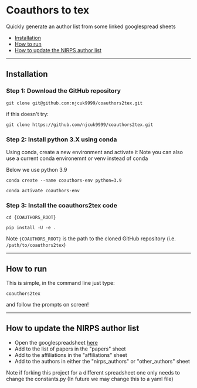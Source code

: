 # Coauthors to tex

Quickly generate an author list from some linked googlespread sheets

- [Installation](#installation)
- [How to run](#how-to-run)
- [How to update the NIRPS author list](#how-to-update-the-nirps-author-list)



---

## Installation

### Step 1: Download the GitHub repository

```
git clone git@github.com:njcuk9999/coauthors2tex.git
```

if this doesn't try:

```
git clone https://github.com/njcuk9999/coauthors2tex.git
```

### Step 2: Install python 3.X using conda

Using conda, create a new environment and activate it
Note you can also use a current conda environemnt or venv instead of conda

Below we use python 3.9

```
conda create --name coauthors-env python=3.9
```

```
conda activate coauthors-env
```

### Step 3: Install the coauthors2tex code

```
cd {COAUTHORS_ROOT}

pip install -U -e .
```

Note `{COAUTHORS_ROOT}` is the path to the cloned GitHub repository (i.e. `/path/to/coauthors2tex`)

---

## How to run

This is simple, in the command line just type:

```
coauthors2tex
```

and follow the prompts on screen!

---

## How to update the NIRPS author list

- Open the googlespreadsheet [here](https://docs.google.com/spreadsheets/d/1hGPX_s_fUbEmjDtBbrWrlgwDFMC_Ek-63s1JCHnaIvA/edit?usp=sharing)
- Add to the list of papers in the "papers" sheet
- Add to the affiliations in the "affiliations" sheet
- Add to the authors in either the "nirps_authors" or "other_authors" sheet


Note if forking this project for a different spreadsheet one only needs to change the constants.py
(In future we may change this to a yaml file)

